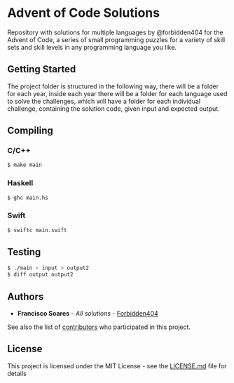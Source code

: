 # Advent of Code Solutions

Repository with solutions for multiple languages by @forbidden404 for the Advent of Code, a series of small programming puzzles for a variety of skill sets and skill levels in any programming language you like.

## Getting Started

The project folder is structured in the following way, there will be a folder for each year, inside each year there will be a folder for each language used to solve the challenges, which will have a folder for each individual challenge, containing the solution code, given input and expected output.

## Compiling
### C/C++
```bash
$ make main
```

### Haskell
```bash
$ ghc main.hs
```

### Swift
```bash
$ swiftc main.swift
```

## Testing 
```bash
$ ./main < input > output2
$ diff output output2
```

## Authors

* **Francisco Soares** - *All solutions* - [Forbidden404](https://github.com/forbidden404)

See also the list of [contributors](https://github.com/your/project/contributors) who participated in this project.

## License

This project is licensed under the MIT License - see the [LICENSE.md](LICENSE.md) file for details

